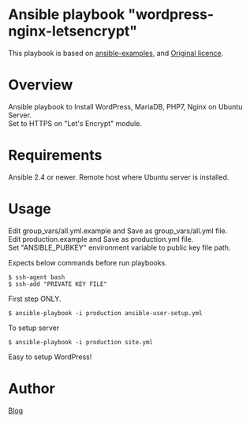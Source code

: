# Ansible playbook "wordpress-nginx-letsencrypt"
This playbook is based on [ansible-examples](https://github.com/ansible/ansible-examples/blob/master/wordpress-nginx), and [Original licence](https://github.com/ansible/ansible-examples/blob/master/wordpress-nginx/LICENSE.md).

# Overview
Ansible playbook to Install WordPress, MariaDB, PHP7, Nginx on Ubuntu Server.  
Set to HTTPS on "Let's Encrypt" module.

# Requirements
Ansible 2.4 or newer.
Remote host where Ubuntu server is installed.

# Usage
Edit group_vars/all.yml.example and Save as group_vars/all.yml file.  
Edit production.example and Save as production.yml file.  
Set "ANSIBLE_PUBKEY" environment variable to public key file path.

Expects below commands before run playbooks.

```
$ ssh-agent bash  
$ ssh-add "PRIVATE KEY FILE"  
```

First step ONLY.  
```
$ ansible-playbook -i production ansible-user-setup.yml
```

To setup server  
```
$ ansible-playbook -i production site.yml
```

Easy to setup WordPress!

# Author
[Blog](https://ak1211.com/4968)
